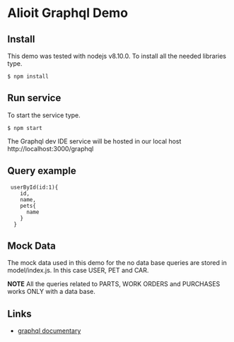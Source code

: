 # Alioit Graphql Demo

## Install

This demo was tested with nodejs v8.10.0. To install all the needed libraries type.

```
$ npm install
```

## Run service

To start the service type.

```
$ npm start
```

The Graphql dev IDE service will be hosted in our local host http://localhost:3000/graphql

## Query example

```
 userById(id:1){
    id,
    name,
    pets{
      name
    }
  }
```

## Mock Data

The mock data used in this demo for the no data base queries are stored in model/index.js. In this case USER, PET and CAR.

**NOTE**
All the queries related to PARTS, WORK ORDERS and PURCHASES works ONLY with a data base.

## Links

- [graphql documentary]('https://www.youtube.com/watch?v=783ccP__No8)
